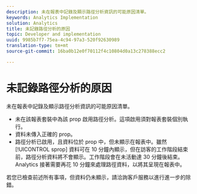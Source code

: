 ```yaml
---
description: 未在報表中記錄及顯示路徑分析資訊的可能原因清單。
keywords: Analytics Implementation
solution: Analytics
title: 未記錄路徑分析的原因
topic: Developer and implementation
uuid: 9985b7f7-75ea-4c94-97a3-520f92630989
translation-type: tm+mt
source-git-commit: 16ba0b12e0f70112f4c10804d0a13c278388ecc2

---
```



# 未記錄路徑分析的原因

未在報表中記錄及顯示路徑分析資訊的可能原因清單。

* 未在該報表套裝中為該 prop 啟用路徑分析。這項啟用須對報表套裝個別執行。
* 資料未傳入正確的 prop。
* 路徑分析已啟用，且資料位於 prop 中，但未顯示在報表中。雖然 [!UICONTROL sprop] 資料可在 10 分鐘內顯示，但在訪客的工作階段結束前，路徑分析資料將不會顯示。工作階段會在未活動達 30 分鐘後結束。Analytics 接著需要再花 10 分鐘來處理路徑資料，以將其呈現在報表中。

若您已檢查前述所有事項，但資料仍未顯示，請洽詢客戶服務以進行進一步的除錯。

